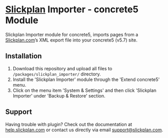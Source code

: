 # [Slickplan](http://slickplan.com) Importer - concrete5 Module

Slickplan Importer module for concrete5, imports pages from a [Slickplan.com](http://slickplan.com)’s XML export file into your concrete5 (v5.7) site.

## Installation

1. Download this repository and upload all files to `/packages/slickplan_importer/` directory.
2. Install the 'Slickplan Importer' module through the 'Extend concrete5' menu.
3. Click on the menu item 'System & Settings' and then click 'Slickplan Importer' under 'Backup & Restore' section.

## Support

Having trouble with plugin? Check out the documentation at [help.slickplan.com](http://help.slickplan.com/) or contact us directly via email [support@slickplan.com](mailto:support@slickplan.com).